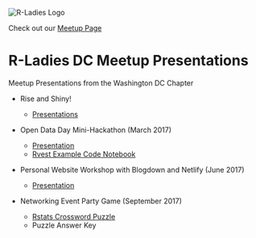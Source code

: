 ![R-Ladies Logo](/imgs/R-LadiesGlobal_banner.png)

Check out our [Meetup Page](https://www.meetup.com/rladies-dc/)

# R-Ladies DC Meetup Presentations

Meetup Presentations from the Washington DC Chapter

- Rise and Shiny!
  - [Presentations](https://github.com/rladies/meetup-presentations_dc/tree/master/RiseAndShiny)

- Open Data Day Mini-Hackathon (March 2017)
  - [Presentation](https://github.com/rladies/meetup-presentations_dc/blob/master/RLadiesDCOpenDataDay2017.pdf)
  - [Rvest Example Code Notebook](https://github.com/rladies/meetup-presentations_dc/blob/master/rvest_basics.Rmd)

- Personal Website Workshop with Blogdown and Netlify (June 2017)
  - [Presentation](https://github.com/rladies/meetup-presentations_dc/blob/master/BlogdownNetlifyWorkshop-2017/RLadiesDC-PersonalWebsiteWkshp-June2017.pdf)
  
- Networking Event Party Game (September 2017)
  - [Rstats Crossword Puzzle](https://github.com/rladies/meetup-presentations_dc/blob/master/NetworkingCrosswordPuzzle-2017/R-Ladies%20Crossword%20Puzzle%20Challenge.pdf)
  - Puzzle Answer Key
